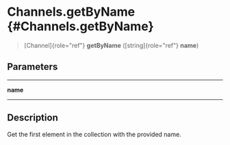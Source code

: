 Channels.getByName {#Channels.getByName}
==================

> [Channel]{role="ref"} **getByName** ([string]{role="ref"} **name**)

Parameters
----------

  ---------- --
  **name**   
  ---------- --

Description
-----------

Get the first element in the collection with the provided name.
